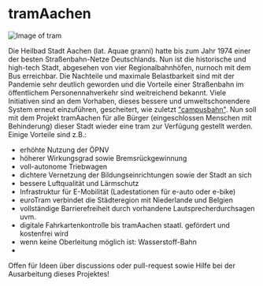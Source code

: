 # tramAachen
![Image of tram](https://upload.wikimedia.org/wikipedia/commons/thumb/4/49/ASEAG_1006.JPG/1200px-ASEAG_1006.JPG)

Die Heilbad Stadt Aachen (lat. Aquae granni) hatte bis zum Jahr 1974 einer der besten Straßenbahn-Netze Deutschlands. Nun ist die historische und high-tech Stadt, abgesehen von vier Regionalbahnhöfen, nurnoch mit dem Bus erreichbar. Die Nachteile und maximale Belastbarkeit sind mit der Pandemie sehr deutlich geworden und die Vorteile einer Straßenbahn im öffentlichem Personennahverkehr sind weitreichend bekannt. Viele Initiativen sind an dem Vorhaben, dieses bessere und umweltschonendere System erneut einzuführen, gescheitert, wie zuletzt ["campusbahn"](https://de.wikipedia.org/wiki/Campusbahn). Nun soll mit dem Projekt tramAachen für alle Bürger (eingeschlossen Menschen mit Behinderung) dieser Stadt wieder eine tram zur Verfügung gestellt werden. Einige Vorteile sind z.B.:

* erhöhte Nutzung der ÖPNV
* höherer Wirkungsgrad sowie Bremsrückgewinnung
* voll-autonome Triebwagen
* dichtere Vernetzung der Bildungseinrichtungen sowie der Stadt an sich 
* bessere Luftqualität und Lärmschutz
* Infrastruktur für E-Mobilität (Ladestationen für e-auto oder e-bike)
* euroTram verbindet die Städteregion mit Niederlande und Belgien
* vollständige Barrierefreiheit durch vorhandene Lautsprecherdurchsagen uvm.
* digitale Fahrkartenkontrolle bis tramAachen staatl. gefördert und kostenfrei wird
* wenn keine Oberleitung möglich ist: Wasserstoff-Bahn
* 

Offen für Ideen über discussions oder pull-request sowie Hilfe bei der Ausarbeitung dieses Projektes! 
